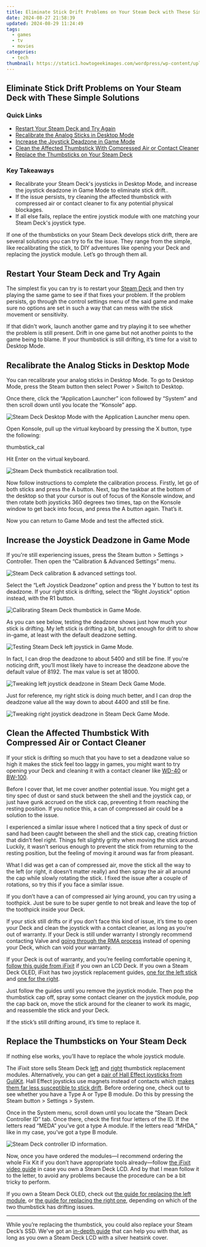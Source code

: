 ```yaml
---
title: Eliminate Stick Drift Problems on Your Steam Deck with These Simple Solutions
date: 2024-08-27 21:58:39
updated: 2024-08-29 11:24:49
tags:
  - games
  - tv
  - movies
categories:
  - tech
thumbnail: https://static1.howtogeekimages.com/wordpress/wp-content/uploads/2023/12/52675437708_14622460f8_o.jpg
---
```


## Eliminate Stick Drift Problems on Your Steam Deck with These Simple Solutions

### Quick Links

* [Restart Your Steam Deck and Try Again](https://printer-issues.techidaily.com/overcoming-offline-hp-printer-woes/)
* [Recalibrate the Analog Sticks in Desktop Mode](https://remote-screen-capture.techidaily.com/new-2024-approved-the-ultimate-guide-to-window-recording-on-spring-screens/)
* [Increase the Joystick Deadzone in Game Mode](https://some-skills.techidaily.com/new-tips-and-tricks-adjusting-the-tempo-of-your-snapchat-videos/)
* [Clean the Affected Thumbstick With Compressed Air or Contact Cleaner](https://facebook-video-share.techidaily.com/updated-top-5-free-youtube-video-editor-apps-for-apple-users/)
* [Replace the Thumbsticks on Your Steam Deck](https://some-techniques.techidaily.com/in-2024-filmographys-finest-shots-the-best-camera-and-lighting-tips/)

### Key Takeaways

* Recalibrate your Steam Deck's joysticks in Desktop Mode, and increase the joystick deadzone in Game Mode to eliminate stick drift..
* If the issue persists, try cleaning the affected thumbstick with compressed air or contact cleaner to fix any potential physical blockages.
* If all else fails, replace the entire joystick module with one matching your Steam Deck's joystick type.

 If one of the thumbsticks on your Steam Deck develops stick drift, there are several solutions you can try to fix the issue. They range from the simple, like recalibrating the stick, to DIY adventures like opening your Deck and replacing the joystick module. Let’s go through them all.

##  Restart Your Steam Deck and Try Again

 The simplest fix you can try is to restart your [Steam Deck](https://review-topics.techidaily.com/in-2024-complete-tutorial-to-use-vpna-to-fake-gps-location-on-vivo-x100-drfone-by-drfone-virtual-android/) and then try playing the same game to see if that fixes your problem. If the problem persists, go through the control settings menu of the said game and make sure no options are set in such a way that can mess with the stick movement or sensitivity.

 If that didn't work, launch another game and try playing it to see whether the problem is still present. Drift in one game but not another points to the game being to blame. If your thumbstick is still drifting, it’s time for a visit to Desktop Mode.

##  Recalibrate the Analog Sticks in Desktop Mode

 You can recalibrate your analog sticks in Desktop Mode. To go to Desktop Mode, press the Steam button then select Power > Switch to Desktop.

 Once there, click the “Application Launcher” icon followed by “System” and then scroll down until you locate the “Konsole” app.

![Steam Deck Desktop Mode with the Application Launcher menu open.](https://static1.howtogeekimages.com/wordpress/wp-content/uploads/2024/05/how-to-fix-stick-drift-on-your-steam-deck-02-1.jpg) 

 Open Konsole, pull up the virtual keyboard by pressing the X button, type the following:

thumbstick_cal

 Hit Enter on the virtual keyboard.

![Steam Deck thumbstick recalibration tool.](https://static1.howtogeekimages.com/wordpress/wp-content/uploads/2024/05/how-to-fix-stick-drift-on-your-steam-deck-03.jpg) 

 Now follow instructions to complete the calibration process. Firstly, let go of both sticks and press the A button. Next, tap the taskbar at the bottom of the desktop so that your cursor is out of focus of the Konsole window, and then rotate both joysticks 360 degrees two times, tap on the Konsole window to get back into focus, and press the A button again. That’s it.

 Now you can return to Game Mode and test the affected stick.

##  Increase the Joystick Deadzone in Game Mode

 If you're still experiencing issues, press the Steam button > Settings > Controller. Then open the “Calibration & Advanced Settings” menu.

![Steam Deck calibration & advanced settings tool.](https://static1.howtogeekimages.com/wordpress/wp-content/uploads/2024/05/how-to-fix-stick-drift-on-your-steam-deck-04.jpg) 

 Select the “Left Joystick Deadzone” option and press the Y button to test its deadzone. If your right stick is drifting, select the “Right Joystick” option instead, with the R1 button.

![Calibrating Steam Deck thumbstick in Game Mode.](https://static1.howtogeekimages.com/wordpress/wp-content/uploads/2024/05/how-to-fix-stick-drift-on-your-steam-deck-05.jpg) 

 As you can see below, testing the deadzone shows just how much your stick is drifting. My left stick is drifting a bit, but not enough for drift to show in-game, at least with the default deadzone setting.

![Testing Steam Deck left joystick in Game Mode.](https://static1.howtogeekimages.com/wordpress/wp-content/uploads/2024/05/how-to-fix-stick-drift-on-your-steam-deck-06.jpg) 

 In fact, I can drop the deadzone to about 5400 and still be fine. If you're noticing drift, you’ll most likely have to increase the deadzone above the default value of 8192\. The max value is set at 18000.

![Tweaking left joystick deadzone in Steam Deck Game Mode.](https://static1.howtogeekimages.com/wordpress/wp-content/uploads/2024/05/how-to-fix-stick-drift-on-your-steam-deck-07.jpg) 

 Just for reference, my right stick is doing much better, and I can drop the deadzone value all the way down to about 4400 and still be fine.

![Tweaking right joystick deadzone in Steam Deck Game Mode.](https://static1.howtogeekimages.com/wordpress/wp-content/uploads/2024/05/how-to-fix-stick-drift-on-your-steam-deck-08.jpg) 

##  Clean the Affected Thumbstick With Compressed Air or Contact Cleaner

 If your stick is drifting so much that you have to set a deadzone value so high it makes the stick feel too laggy in games, you might want to try opening your Deck and cleaning it with a contact cleaner like [WD-40](https://www.amazon.com/WD-40-Specialist-Electrical-Contact-Cleaner/dp/B00AF0OFVU?tag=hotoge-20&ascsubtag=UUhtgUeUpU2003103&asc%5Frefurl=https%3A%2F%2Fwww.howtogeek.com%2Fhow-to-fix-stick-drift-on-your-steam-deck%2F&asc%5Fcampaign=Evergreen) or [BW-100](https://www.amazon.com/BW-100-Nonflammable-Electronic-Contact-Upsidedown/dp/B07FNBW47M?tag=hotoge-20&ascsubtag=UUhtgUeUpU2003103&asc%5Frefurl=https%3A%2F%2Fwww.howtogeek.com%2Fhow-to-fix-stick-drift-on-your-steam-deck%2F&asc%5Fcampaign=Evergreen).

 Before I cover that, let me cover another potential issue. You might get a tiny spec of dust or sand stuck between the shell and the joystick cap, or just have gunk accrued on the stick cap, preventing it from reaching the resting position. If you notice this, a can of compressed air could be a solution to the issue.

 I experienced a similar issue where I noticed that a tiny speck of dust or sand had been caught between the shell and the stick cap, creating friction that didn’t feel right. Things felt slightly gritty when moving the stick around. Luckily, it wasn’t serious enough to prevent the stick from returning to the resting position, but the feeling of moving it around was far from pleasant.

 What I did was get a can of compressed air, move the stick all the way to the left (or right, it doesn’t matter really) and then spray the air all around the cap while slowly rotating the stick. I fixed the issue after a couple of rotations, so try this if you face a similar issue.

 If you don’t have a can of compressed air lying around, you can try using a toothpick. Just be sure to be super gentle to not break and leave the top of the toothpick inside your Deck.

 If your stick still drifts or if you don’t face this kind of issue, it’s time to open your Deck and clean the joystick with a contact cleaner, as long as you’re out of warranty. If your Deck is still under warranty I strongly recommend contacting Valve and [going through the RMA process](https://screen-mirror.techidaily.com/best-3-vivo-y77t-emulator-for-mac-to-run-your-wanted-android-apps-drfone-by-drfone-android/) instead of opening your Deck, which can void your warranty.

 If your Deck is out of warranty, and you’re feeling comfortable opening it, [follow this guide from iFixit](https://www.youtube.com/watch?v=z5k6wOMtjzY) if you own an LCD Deck. If you own a Steam Deck OLED, iFixit has two joystick replacement guides, [one for the left stick](https://www.ifixit.com/Guide/Steam+Deck+OLED+Left+Thumbstick+Replacement/168652) and [one for the right](https://www.ifixit.com/Guide/Steam+Deck+OLED+Right+Thumbstick+Replacement/168609).

 Just follow the guides until you remove the joystick module. Then pop the thumbstick cap off, spray some contact cleaner on the joystick module, pop the cap back on, move the stick around for the cleaner to work its magic, and reassemble the stick and your Deck.

 If the stick’s still drifting around, it’s time to replace it.

##  Replace the Thumbsticks on Your Steam Deck

 If nothing else works, you’ll have to replace the whole joystick module.

 The iFixit store sells Steam Deck [left](https://www.ifixit.com/products/steam-deck-left-thumbstick) and [right](https://www.ifixit.com/products/steam-deck-right-thumbstick) thumbstick replacement modules. Alternatively, you can get a [pair of Hall Effect joysticks from GuliKit](https://www.amazon.com/Electromagnetic-Steam-Deck-Thumbstick-Replacement-Accessories/dp/B0B31STJDH?tag=hotoge-20&ascsubtag=UUhtgUeUpU2003103&asc%5Frefurl=https%3A%2F%2Fwww.howtogeek.com%2Fhow-to-fix-stick-drift-on-your-steam-deck%2F&asc%5Fcampaign=Evergreen). Hall Effect joysticks use magnets instead of contacts which [makes them far less susceptible to stick drift](https://youtube-blog.techidaily.com/esthetic-alignment-for-online-glamour-content-for-2024/). Before ordering one, check out to see whether you have a Type A or Type B module. Do this by pressing the Steam button > Settings > System.

 Once in the System menu, scroll down until you locate the “Steam Deck Controller ID” tab. Once there, check the first four letters of the ID. If the letters read “MEDA” you’ve got a type A module. If the letters read “MHDA,” like in my case, you’ve got a type B module.

![Steam Deck controller ID information.](https://static1.howtogeekimages.com/wordpress/wp-content/uploads/2024/05/how-to-fix-stick-drift-on-your-steam-deck-09.jpg) 

 Now, once you have ordered the modules—I recommend ordering the whole Fix Kit if you don’t have appropriate tools already—follow [the iFixit video guide](https://www.youtube.com/watch?v=z5k6wOMtjzY) in case you own a Steam Deck LCD. And by that I mean follow it to the letter, to avoid any problems because the procedure can be a bit tricky to perform.

 If you own a Steam Deck OLED, check out [the guide for replacing the left module](https://www.ifixit.com/Guide/Steam+Deck+OLED+Left+Thumbstick+Replacement/168652), or [the guide for replacing the right one](https://www.ifixit.com/Guide/Steam+Deck+OLED+Right+Thumbstick+Replacement/168609), depending on which of the two thumbstick has drifting issues.

---

 While you’re replacing the thumbstick, you could also replace your Steam Deck’s SSD. We've got an [in-depth guide](https://youtube-lab.techidaily.com/ed-pinpointing-potential-a-youtube-niche-journey/) that can help you with that, as long as you own a Steam Deck LCD with a silver heatsink cover.

<ins class="adsbygoogle"
     style="display:block"
     data-ad-format="autorelaxed"
     data-ad-client="ca-pub-7571918770474297"
     data-ad-slot="1223367746"></ins>



<ins class="adsbygoogle"
     style="display:block"
     data-ad-client="ca-pub-7571918770474297"
     data-ad-slot="8358498916"
     data-ad-format="auto"
     data-full-width-responsive="true"></ins>
